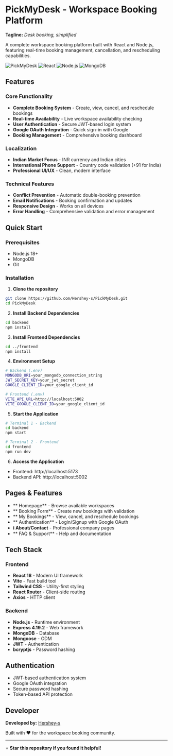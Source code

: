 #  PickMyDesk - Workspace Booking Platform

**Tagline:** *Desk booking, simplified*

A complete workspace booking platform built with React and Node.js, featuring real-time booking management, cancellation, and rescheduling capabilities.

![PickMyDesk](https://img.shields.io/badge/Status-Production%20Ready-brightgreen)
![React](https://img.shields.io/badge/React-18.x-blue)
![Node.js](https://img.shields.io/badge/Node.js-18.x-green)
![MongoDB](https://img.shields.io/badge/MongoDB-Latest-green)

##  Features

###  Core Functionality
- **Complete Booking System** - Create, view, cancel, and reschedule bookings
- **Real-time Availability** - Live workspace availability checking
- **User Authentication** - Secure JWT-based login system
- **Google OAuth Integration** - Quick sign-in with Google
- **Booking Management** - Comprehensive booking dashboard

###  Localization
- **Indian Market Focus** - INR currency and Indian cities
- **International Phone Support** - Country code validation (+91 for India)
- **Professional UI/UX** - Clean, modern interface

###  Technical Features
- **Conflict Prevention** - Automatic double-booking prevention
- **Email Notifications** - Booking confirmation and updates
- **Responsive Design** - Works on all devices
- **Error Handling** - Comprehensive validation and error management

##  Quick Start

### Prerequisites
- Node.js 18+
- MongoDB
- Git

### Installation

1. **Clone the repository**
```bash
git clone https://github.com/Hershey-s/PickMyDesk.git
cd PickMyDesk
```

2. **Install Backend Dependencies**
```bash
cd backend
npm install
```

3. **Install Frontend Dependencies**
```bash
cd ../frontend
npm install
```

4. **Environment Setup**
```bash
# Backend (.env)
MONGODB_URI=your_mongodb_connection_string
JWT_SECRET_KEY=your_jwt_secret
GOOGLE_CLIENT_ID=your_google_client_id

# Frontend (.env)
VITE_API_URL=http://localhost:5002
VITE_GOOGLE_CLIENT_ID=your_google_client_id
```

5. **Start the Application**
```bash
# Terminal 1 - Backend
cd backend
npm start

# Terminal 2 - Frontend
cd frontend
npm run dev
```

6. **Access the Application**
- Frontend: http://localhost:5173
- Backend API: http://localhost:5002

##  Pages & Features

- ** Homepage** - Browse available workspaces
- ** Booking Form** - Create new bookings with validation
- ** My Bookings** - View, cancel, and reschedule bookings
- ** Authentication** - Login/Signup with Google OAuth
- **ℹ About/Contact** - Professional company pages
- ** FAQ & Support** - Help and documentation

##  Tech Stack

### Frontend
- **React 18** - Modern UI framework
- **Vite** - Fast build tool
- **Tailwind CSS** - Utility-first styling
- **React Router** - Client-side routing
- **Axios** - HTTP client

### Backend
- **Node.js** - Runtime environment
- **Express 4.19.2** - Web framework
- **MongoDB** - Database
- **Mongoose** - ODM
- **JWT** - Authentication
- **bcryptjs** - Password hashing

##  Authentication

- JWT-based authentication system
- Google OAuth integration
- Secure password hashing
- Token-based API protection

## Developer

**Developed by:** [Hershey-s](https://github.com/Hershey-s)

Built with ❤️ for the workspace booking community.

---

⭐ **Star this repository if you found it helpful!**

